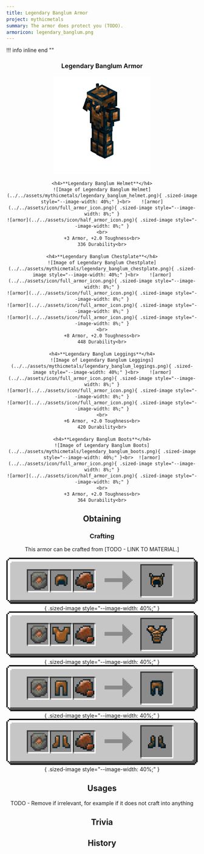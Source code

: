 ```yaml
---
title: Legendary Banglum Armor
project: mythicmetals
summary: The armor does protect you (TODO).
armoricon: legendary_banglum.png
---
```


!!! info inline end ""
    <center class=tooltip>
    <h3>**Legendary Banglum Armor**</h3>
    ![WRITE ALT TEXT HERE](../../assets/armor-models/256/legendary_banglum.png)<br>

	<h4>**Legendary Banglum Helmet**</h4>
	![Image of Legendary Banglum Helmet](../../assets/mythicmetals/legendary_banglum_helmet.png){ .sized-image style="--image-width: 40%;" }<br>	![armor](../../assets/icon/full_armor_icon.png){ .sized-image style="--image-width: 8%;" }
	![armor](../../assets/icon/half_armor_icon.png){ .sized-image style="--image-width: 8%;" }
	<br>
	+3 Armor, +2.0 Toughness<br>
	336 Durability<br>

	<h4>**Legendary Banglum Chestplate**</h4>
	![Image of Legendary Banglum Chestplate](../../assets/mythicmetals/legendary_banglum_chestplate.png){ .sized-image style="--image-width: 40%;" }<br>	![armor](../../assets/icon/full_armor_icon.png){ .sized-image style="--image-width: 8%;" }
	![armor](../../assets/icon/full_armor_icon.png){ .sized-image style="--image-width: 8%;" }
	![armor](../../assets/icon/full_armor_icon.png){ .sized-image style="--image-width: 8%;" }
	![armor](../../assets/icon/full_armor_icon.png){ .sized-image style="--image-width: 8%;" }
	<br>
	+8 Armor, +2.0 Toughness<br>
	448 Durability<br>

	<h4>**Legendary Banglum Leggings**</h4>
	![Image of Legendary Banglum Leggings](../../assets/mythicmetals/legendary_banglum_leggings.png){ .sized-image style="--image-width: 40%;" }<br>	![armor](../../assets/icon/full_armor_icon.png){ .sized-image style="--image-width: 8%;" }
	![armor](../../assets/icon/full_armor_icon.png){ .sized-image style="--image-width: 8%;" }
	![armor](../../assets/icon/full_armor_icon.png){ .sized-image style="--image-width: 8%;" }
	<br>
	+6 Armor, +2.0 Toughness<br>
	420 Durability<br>

	<h4>**Legendary Banglum Boots**</h4>
	![Image of Legendary Banglum Boots](../../assets/mythicmetals/legendary_banglum_boots.png){ .sized-image style="--image-width: 40%;" }<br>	![armor](../../assets/icon/full_armor_icon.png){ .sized-image style="--image-width: 8%;" }
	![armor](../../assets/icon/half_armor_icon.png){ .sized-image style="--image-width: 8%;" }
	<br>
	+3 Armor, +2.0 Toughness<br>
	364 Durability<br>


## Obtaining

### Crafting

This armor can be crafted from [TODO - LINK TO MATERIAL.]

![Image of the recipe for Legendary Banglum Helmet](../../assets/mythicmetals/recipes/armor/legendary_banglum_helmet.png){ .sized-image style="--image-width: 40%;" }
![Image of the recipe for Legendary Banglum Chestplate](../../assets/mythicmetals/recipes/armor/legendary_banglum_chestplate.png){ .sized-image style="--image-width: 40%;" }
![Image of the recipe for Legendary Banglum Leggings](../../assets/mythicmetals/recipes/armor/legendary_banglum_leggings.png){ .sized-image style="--image-width: 40%;" }
![Image of the recipe for Legendary Banglum Boots](../../assets/mythicmetals/recipes/armor/legendary_banglum_boots.png){ .sized-image style="--image-width: 40%;" }

## Usages

TODO - Remove if irrelevant, for example if it does not craft into anything

## Trivia

## History

